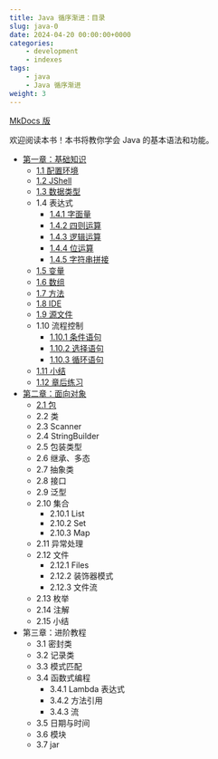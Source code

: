 ```yaml
---
title: Java 循序渐进：目录
slug: java-0
date: 2024-04-20 00:00:00+0000
categories:
    - development
    - indexes
tags:
    - java
    - Java 循序渐进
weight: 3
---
```


[MkDocs 版](https://squid233.github.io/java-tutorial/)

欢迎阅读本书！本书将教你学会 Java 的基本语法和功能。

- [第一章：基础知识](https://squid233.github.io/java-tutorial/basic/)
    - [1.1 配置环境](https://squid233.github.io/java-tutorial/basic/setup/)
    - [1.2 JShell](https://squid233.github.io/java-tutorial/basic/jshell/)
    - [1.3 数据类型](https://squid233.github.io/java-tutorial/basic/datatype/)
    - 1.4 表达式
        - [1.4.1 字面量](https://squid233.github.io/java-tutorial/basic/exp/literal/)
        - [1.4.2 四则运算](https://squid233.github.io/java-tutorial/basic/exp/basic_operation/)
        - [1.4.3 逻辑运算](https://squid233.github.io/java-tutorial/basic/exp/logic_operation/)
        - [1.4.4 位运算](https://squid233.github.io/java-tutorial/basic/exp/bit_operation/)
        - [1.4.5 字符串拼接](https://squid233.github.io/java-tutorial/basic/exp/string_concat/)
    - [1.5 变量](https://squid233.github.io/java-tutorial/basic/variable/)
    - [1.6 数组](https://squid233.github.io/java-tutorial/basic/array/)
    - [1.7 方法](https://squid233.github.io/java-tutorial/basic/method/)
    - [1.8 IDE](https://squid233.github.io/java-tutorial/basic/ide/)
    - [1.9 源文件](https://squid233.github.io/java-tutorial/basic/source_file/)
    - 1.10 流程控制
        - [1.10.1 条件语句](https://squid233.github.io/java-tutorial/basic/control_flow/condition/)
        - [1.10.2 选择语句](https://squid233.github.io/java-tutorial/basic/control_flow/switch/)
        - [1.10.3 循环语句](https://squid233.github.io/java-tutorial/basic/control_flow/loop/)
    - [1.11 小结](https://squid233.github.io/java-tutorial/basic/summary/)
    - [1.12 章后练习](https://squid233.github.io/java-tutorial/basic/practice/)
- [第二章：面向对象](https://squid233.github.io/java-tutorial/object/)
    - [2.1 包](https://squid233.github.io/java-tutorial/object/package/)
    - 2.2 类
    - 2.3 Scanner
    - 2.4 StringBuilder
    - 2.5 包装类型
    - 2.6 继承、多态
    - 2.7 抽象类
    - 2.8 接口
    - 2.9 泛型
    - 2.10 集合
        - 2.10.1 List
        - 2.10.2 Set
        - 2.10.3 Map
    - 2.11 异常处理
    - 2.12 文件
        - 2.12.1 Files
        - 2.12.2 装饰器模式
        - 2.12.3 文件流
    - 2.13 枚举
    - 2.14 注解
    - 2.15 小结
- 第三章：进阶教程
    - 3.1 密封类
    - 3.2 记录类
    - 3.3 模式匹配
    - 3.4 函数式编程
        - 3.4.1 Lambda 表达式
        - 3.4.2 方法引用
        - 3.4.3 流
    - 3.5 日期与时间
    - 3.6 模块
    - 3.7 jar
